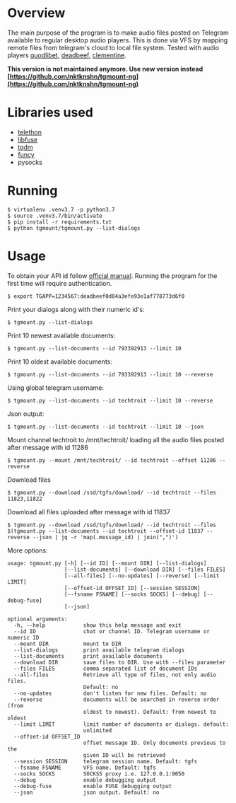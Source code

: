 # Overview

The main purpose of the program is to make audio files posted on Telegram available to regular desktop audio players. This is done via VFS by mapping remote files from telegram's cloud to local file system. Tested with audio players [quodlibet](https://github.com/quodlibet/quodlibet), [deadbeef](https://github.com/DeaDBeeF-Player/deadbeef), [clementine](https://github.com/clementine-player/Clementine).

**This version is not maintained anymore. Use new version instead [https://github.com/nktknshn/tgmount-ng](https://github.com/nktknshn/tgmount-ng)**

# Libraries used 
* [telethon](https://github.com/LonamiWebs/Telethon)
* [libfuse](http://github.com/libfuse/libfuse)
* [tqdm](https://github.com/tqdm/tqdm)
* [funcy](https://github.com/Suor/funcy)
* pysocks

# Running

```
$ virtualenv .venv3.7 -p python3.7
$ source .venv3.7/bin/activate
$ pip install -r requirements.txt
$ python tgmount/tgmount.py --list-dialogs
```

# Usage
To obtain your API id follow [official manual](https://core.telegram.org/api/obtaining_api_id).  Running the program for the first time will require authentication.

```
$ export TGAPP=1234567:deadbeef0d04a3efe93e1af778773d6f0
```

Print your dialogs along with their numeric id's:

```
$ tgmount.py --list-dialogs
```

Print 10 newest available documents:

```
$ tgmount.py --list-documents --id 793392913 --limit 10
```

Print 10 oldest available documents:

```
$ tgmount.py --list-documents --id 793392913 --limit 10 --reverse
```

Using global telegram username:

```
$ tgmount.py --list-documents --id techtroit --limit 10 --reverse
```

Json output:
```
$ tgmount.py --list-documents --id techtroit --limit 10 --json
```

Mount channel techtroit to /mnt/techtroit/ loading all the audio files posted after message with id 11286

```
$ tgmount.py --mount /mnt/techtroit/ --id techtroit --offset 11286 --reverse
```

Download files

```
$ tgmount.py --download /ssd/tgfs/download/ --id techtroit --files 11823,11822
```

Download all files uploaded after message with id 11837
```
$ tgmount.py --download /ssd/tgfs/download/ --id techtroit --files $(tgmount.py --list-documents --id techtroit --offset-id 11837 --reverse --json | jq -r 'map(.message_id) | join(",")')
```

More options:
```
usage: tgmount.py [-h] [--id ID] [--mount DIR] [--list-dialogs]
                  [--list-documents] [--download DIR] [--files FILES]
                  [--all-files] [--no-updates] [--reverse] [--limit LIMIT]
                  [--offset-id OFFSET_ID] [--session SESSION]
                  [--fsname FSNAME] [--socks SOCKS] [--debug] [--debug-fuse]
                  [--json]

optional arguments:
  -h, --help            show this help message and exit
  --id ID               chat or channel ID. Telegram username or numeric ID
  --mount DIR           mount to DIR
  --list-dialogs        print available telegram dialogs
  --list-documents      print available documents
  --download DIR        save files to DIR. Use with --files parameter
  --files FILES         comma separated list of document IDs
  --all-files           Retrieve all type of files, not only audio files.
                        Default: no
  --no-updates          don't listen for new files. Default: no
  --reverse             documents will be searched in reverse order (from
                        oldest to newest). Default: from newest to oldest
  --limit LIMIT         limit number of documents or dialogs. default:
                        unlimited
  --offset-id OFFSET_ID
                        offset message ID. Only documents previous to the
                        given ID will be retrieved
  --session SESSION     telegram session name. Default: tgfs
  --fsname FSNAME       VFS name. Default: tgfs
  --socks SOCKS         SOCKS5 proxy i.e. 127.0.0.1:9050
  --debug               enable debugging output
  --debug-fuse          enable FUSE debugging output
  --json                json output. Default: no
```